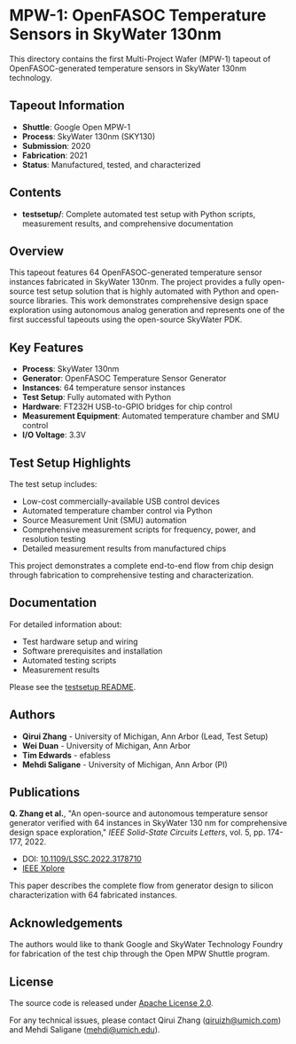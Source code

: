 # MPW-1: OpenFASOC Temperature Sensors in SkyWater 130nm

This directory contains the first Multi-Project Wafer (MPW-1) tapeout of OpenFASOC-generated temperature sensors in SkyWater 130nm technology.

## Tapeout Information

- **Shuttle**: Google Open MPW-1
- **Process**: SkyWater 130nm (SKY130)
- **Submission**: 2020
- **Fabrication**: 2021
- **Status**: Manufactured, tested, and characterized

## Contents

- **testsetup/**: Complete automated test setup with Python scripts, measurement results, and comprehensive documentation

## Overview

This tapeout features 64 OpenFASOC-generated temperature sensor instances fabricated in SkyWater 130nm. The project provides a fully open-source test setup solution that is highly automated with Python and open-source libraries. This work demonstrates comprehensive design space exploration using autonomous analog generation and represents one of the first successful tapeouts using the open-source SkyWater PDK.

## Key Features

- **Process**: SkyWater 130nm
- **Generator**: OpenFASOC Temperature Sensor Generator
- **Instances**: 64 temperature sensor instances
- **Test Setup**: Fully automated with Python
- **Hardware**: FT232H USB-to-GPIO bridges for chip control
- **Measurement Equipment**: Automated temperature chamber and SMU control
- **I/O Voltage**: 3.3V

## Test Setup Highlights

The test setup includes:
- Low-cost commercially-available USB control devices
- Automated temperature chamber control via Python
- Source Measurement Unit (SMU) automation
- Comprehensive measurement scripts for frequency, power, and resolution testing
- Detailed measurement results from manufactured chips

This project demonstrates a complete end-to-end flow from chip design through fabrication to comprehensive testing and characterization.

## Documentation

For detailed information about:
- Test hardware setup and wiring
- Software prerequisites and installation
- Automated testing scripts
- Measurement results

Please see the [testsetup README](testsetup/README.md).

## Authors

- **Qirui Zhang** - University of Michigan, Ann Arbor (Lead, Test Setup)
- **Wei Duan** - University of Michigan, Ann Arbor
- **Tim Edwards** - efabless
- **Mehdi Saligane** - University of Michigan, Ann Arbor (PI)

## Publications

**Q. Zhang et al.**, "An open-source and autonomous temperature sensor generator verified with 64 instances in SkyWater 130 nm for comprehensive design space exploration," *IEEE Solid-State Circuits Letters*, vol. 5, pp. 174-177, 2022.
- DOI: [10.1109/LSSC.2022.3178710](https://doi.org/10.1109/LSSC.2022.3178710)
- [IEEE Xplore](https://ieeexplore.ieee.org/document/9779492)

This paper describes the complete flow from generator design to silicon characterization with 64 fabricated instances.

## Acknowledgements

The authors would like to thank Google and SkyWater Technology Foundry for fabrication of the test chip through the Open MPW Shuttle program.

## License

The source code is released under [Apache License 2.0](https://www.apache.org/licenses/LICENSE-2.0).

For any technical issues, please contact Qirui Zhang (qiruizh@umich.com) and Mehdi Saligane (mehdi@umich.edu).
